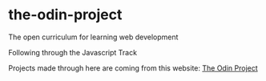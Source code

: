 # the-odin-project

The open curriculum for learning web development

Following through the Javascript Track

Projects made through here are coming from this website: [The Odin Project](http://theodinproject.com)
